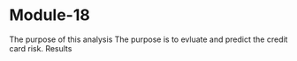# Module-18
The purpose of this analysis 
    The purpose is to evluate and predict the credit card risk. 
Results 
    
